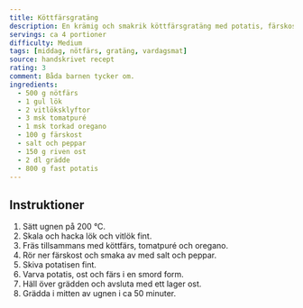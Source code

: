 ```yaml
---
title: Köttfärsgratäng
description: En krämig och smakrik köttfärsgratäng med potatis, färskost, tomatpuré och oregano. Perfekt vardagsmat som hela familjen gillar.
servings: ca 4 portioner
difficulty: Medium
tags: [middag, nötfärs, gratäng, vardagsmat]
source: handskrivet recept
rating: 3
comment: Båda barnen tycker om.
ingredients:
  - 500 g nötfärs
  - 1 gul lök
  - 2 vitlöksklyftor
  - 3 msk tomatpuré
  - 1 msk torkad oregano
  - 100 g färskost
  - salt och peppar
  - 150 g riven ost
  - 2 dl grädde
  - 800 g fast potatis
---
```


## Instruktioner

1. Sätt ugnen på 200 °C.  
2. Skala och hacka lök och vitlök fint.  
3. Fräs tillsammans med köttfärs, tomatpuré och oregano.  
4. Rör ner färskost och smaka av med salt och peppar.  
5. Skiva potatisen fint.  
6. Varva potatis, ost och färs i en smord form.  
7. Häll över grädden och avsluta med ett lager ost.  
8. Grädda i mitten av ugnen i ca 50 minuter.  
